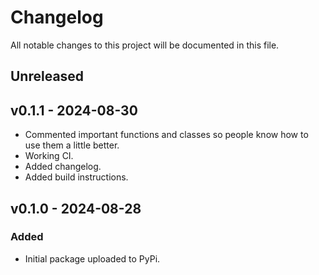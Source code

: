 # Changelog

All notable changes to this project will be documented in this file.

## Unreleased

## v0.1.1 - 2024-08-30

- Commented important functions and classes so people know how to use them a little better.
- Working CI.
- Added changelog.
- Added build instructions.

## v0.1.0 - 2024-08-28

### Added

- Initial package uploaded to PyPi.